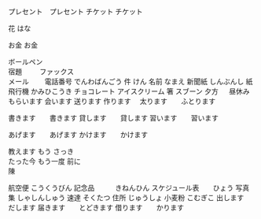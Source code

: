 
プレセント　プレセント
チケット	チケット

花			はな

お金		お金

ボールペン	
宿題	　　
ファックス	
メール　　
電話番号	でんわばんごう
件			けん
名前		なまえ
新聞紙		しんぶんし
紙飛行機	かみひこうき
チョコレート
アイスクリーム
箸
スブーン
夕方		　
昼休み　　
もらいます
会います
送ります
作ります　
太ります　　ふとります
　　

書きます　　書きます
貸します　　貸します
習います　　習います

あげます　　あげます
かけます　　かけます

教えます
もう
さっき		
たった今
もう一度
前に	
陳




航空便		こうくうびん
記念品　　　きねんひん
スケジュール表　　ひょう
写真集		しゃしんしゅう
速達		そくたつ
住所		じゅうしょ
小麦粉		こむぎこ
出します　　だします
届きます　　とどきます
借ります　　かります
